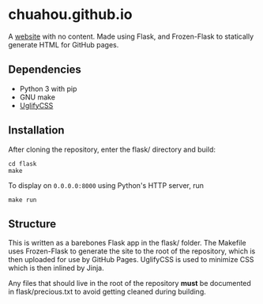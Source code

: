 # chuahou.github.io

A [website](https://chuahou.dev) with no content.
Made using Flask, and Frozen-Flask to statically generate HTML for GitHub pages.

## Dependencies

- Python 3 with pip
- GNU make
- [UglifyCSS](https://www.npmjs.com/package/uglifycss)

## Installation

After cloning the repository, enter the flask/ directory and build:

	cd flask
	make

To display on `0.0.0.0:8000` using Python's HTTP server, run

	make run

## Structure

This is written as a barebones Flask app in the flask/ folder. The Makefile uses
Frozen-Flask to generate the site to the root of the repository, which is then
uploaded for use by GitHub Pages. UglifyCSS is used to minimize CSS which is
then inlined by Jinja.

Any files that should live in the root of the repository **must** be documented
in flask/precious.txt to avoid getting cleaned during building.
